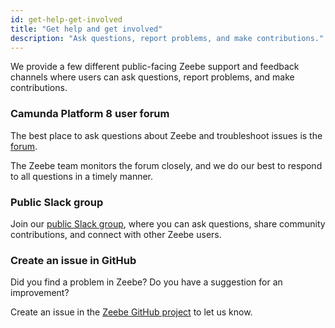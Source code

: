 ```yaml
---
id: get-help-get-involved
title: "Get help and get involved"
description: "Ask questions, report problems, and make contributions."
---
```


We provide a few different public-facing Zeebe support and feedback channels where users can ask questions, report problems, and make contributions.

### Camunda Platform 8 user forum

The best place to ask questions about Zeebe and troubleshoot issues is the [forum](https://forum.camunda.io).

The Zeebe team monitors the forum closely, and we do our best to respond to all questions in a timely manner.

### Public Slack group

Join our [public Slack group](https://camunda-slack-invite.herokuapp.com/), where you can ask questions, share community contributions, and connect with other Zeebe users.

### Create an issue in GitHub

Did you find a problem in Zeebe? Do you have a suggestion for an improvement?

Create an issue in the [Zeebe GitHub project](https://github.com/camunda-cloud/zeebe/issues) to let us know.
